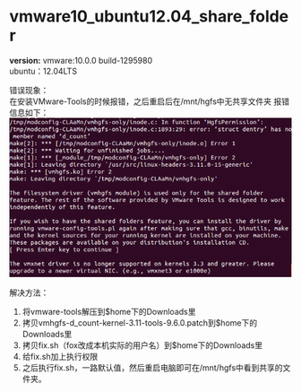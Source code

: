 vmware10_ubuntu12.04_share_folder
==================
**version:**
    vmware:10.0.0 build-1295980  
	ubuntu：12.04LTS

错误现象：	
在安装VMware-Tools的时候报错，之后重启后在/mnt/hgfs中无共享文件夹	
报错信息如下：	
![error_screenshot](https://github.com/tianxiang1989/vmware10_ubuntu12.04_share_folder/raw/master/screenshots/error.png)

解决方法：
1. 将vmware-tools解压到$home下的Downloads里
2. 拷贝vmhgfs-d_count-kernel-3.11-tools-9.6.0.patch到$home下的Downloads里
3. 拷贝fix.sh（fox改成本机实际的用户名）到$home下的Downloads里
4. 给fix.sh加上执行权限
5. 之后执行fix.sh，一路默认值，然后重启电脑即可在/mnt/hgfs中看到共享的文件夹。



